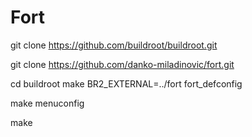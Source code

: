 # Fort

git clone https://github.com/buildroot/buildroot.git

git clone https://github.com/danko-miladinovic/fort.git

cd buildroot
make BR2_EXTERNAL=../fort fort_defconfig

make menuconfig

make
